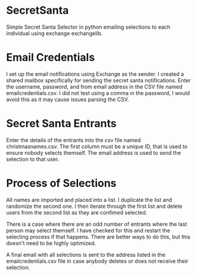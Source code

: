 # SecretSanta
Simple Secret Santa Selector in python emailing selections to each individual using exchange exchangelib.

# Email Credentials
I set up the email notifications using Exchange as the sender. I created a shared mailbox specifically for sending the secret santa notifications.
Enter the username, password, and from email address in the CSV file named emailcredentials.csv. I did not test using a comma in the password, I would avoid this as it may cause issues parsing the CSV.

# Secret Santa Entrants
Enter the details of the entrants into the csv file named christmasnames.csv. The first column must be a unique ID, that is used to ensure nobody selects themself.
The email address is used to send the selection to that user.

# Process of Selections
All names are imported and placed into a list. I duplicate the list and randomize the second one. I then iterate through the first list and delete users from the second list as they are confimed selected.

There is a case where there are an odd number of entrants where the last person may select themself. I have checked for this and restart the selecting process if that happens. There are better ways to do this, but this doesn't need to be highly optimized.

A final email with all selections is sent to the address listed in the emailcredentials.csv file in case anybody deletes or does not receive their selection.
